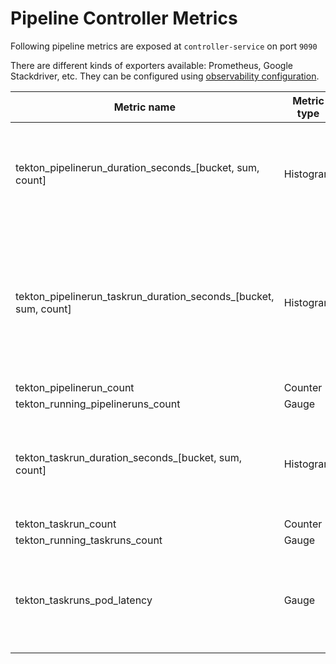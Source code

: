 <!--
---
linkTitle: "Pipeline Metrics"
weight: 14
---
-->
# Pipeline Controller Metrics

Following pipeline metrics are exposed at `controller-service` on port `9090`

There are different kinds of exporters available: Prometheus, Google Stackdriver, etc. They can be configured 
using [observability configuration](../config/config-observability.yaml). 

| Metric name| Metric type | Labels/tags | Status |
| ---------- | ----------- | ----------- | ----------- |
| tekton_pipelinerun_duration_seconds_[bucket, sum, count] | Histogram | `pipeline`=&lt;pipeline_name&gt; <br> `pipelinerun`=&lt;pipelinerun_name&gt; <br> `status`=&lt;status&gt; <br> `namespace`=&lt;pipelinerun-namespace&gt; | experimental |
| tekton_pipelinerun_taskrun_duration_seconds_[bucket, sum, count] | Histogram | `pipeline`=&lt;pipeline_name&gt; <br> `pipelinerun`=&lt;pipelinerun_name&gt; <br> `status`=&lt;status&gt; <br> `task`=&lt;task_name&gt; <br> `taskrun`=&lt;taskrun_name&gt;<br> `namespace`=&lt;pipelineruns-taskruns-namespace&gt;| experimental |
| tekton_pipelinerun_count| Counter | `status`=&lt;status&gt; | experimental |
| tekton_running_pipelineruns_count | Gauge | | experimental | 
| tekton_taskrun_duration_seconds_[bucket, sum, count] | Histogram | `status`=&lt;status&gt; <br> `task`=&lt;task_name&gt; <br> `taskrun`=&lt;taskrun_name&gt;<br> `namespace`=&lt;pipelineruns-taskruns-namespace&gt; | experimental | 
| tekton_taskrun_count | Counter | `status`=&lt;status&gt; | experimental | 
| tekton_running_taskruns_count | Gauge | | experimental |
| tekton_taskruns_pod_latency | Gauge | `namespace`=&lt;taskruns-namespace&gt; <br> `pod`= &lt; taskrun_pod_name&gt; <br> `task`=&lt;task_name&gt; <br> `taskrun`=&lt;taskrun_name&gt;<br> | experimental |
